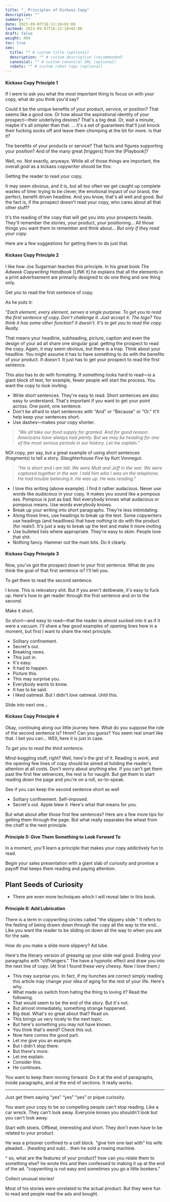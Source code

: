 ```yaml
---
title: "_ Principles of Kickass Copy"
description: ""
summary: ""
date: 2023-09-07T16:13:18+02:00
lastmod: 2023-09-07T16:13:18+02:00
draft: false
weight: 404
toc: true
seo:
  title: "" # custom title (optional)
  description: "" # custom description (recommended)
  canonical: "" # custom canonical URL (optional)
  robots: "" # custom robot tags (optional)
---
```

#### Kickass Copy Principle 1

If I were to ask you what the *most* important thing to focus on with your copy, what do you think you'd say?

Could it be the unique benefits of your product, service, or position? That seems like a good one. Or how about the aspirational identity of your prospect&mdash;their underlying desires? That's a big deal. Or, wait a minute, maybe it's all simpler than that. ... it's a set of guarantees that'll just knock their fucking socks off and leave them chomping at the bit for more. Is that it?

The benefits of your products or service? That facts and figures supporting your position? And of the many great [triggers] from the [Playbook]?

Well, no. Not exactly, anyways. While all of those things are important, the overall *goal* as a kickass copywriter should be this:

Getting the reader to read your copy.

It may seem obvious, and it is, but all too often we get caught up complete wastes of time: trying to be clever, the emotional impact of our brand, the perfect, benefit driven headline. And you know, that's all well and good. But the fact is, if the prospect doesn't read your copy, who cares about all that other stuff?

It's the reading of the copy that will get you into your prospects heads. They'll remember the stories, your product, your positioning... All those things you want them to remember and think about... *But only if they read your copy*.

Here are a few suggestions for getting them to do just that.

#### Kickass Copy Principle 2

I like how Joe Sugarman teaches this principle. In his great book *The Adweek Copywriting Handbook* [LINK it] he explains that all the elements in a print advertisement are primarily designed to do one thing and one thing only.

Get you to read the first sentence of copy.

As he puts it:

*"Each element, every element, serves a single purpose. To get you to read the first sentence of copy. Don't challenge it. Just accept it. The logo? You think it has some other function? it doesn't. It's to get you to read the copy. Really.*

That means your headline, subheading, picture, caption and even the design of your ad all share one singular goal: getting the prospect to read the copy. Again, it may seem obvious, but there is a trap. Think about your headline. You might assume it has to have something to do with the benefits of your product. *It doesn't.* It just has to get your prospect to read the first sentence.

This also has to do with formating. If something looks hard to read&mdash;is a giant block of text, for example, fewer people will start the process. You want the copy to look inviting.

* Write short sentences. They're easy to read. Short sentences are also easy to understand. That's important if you want to get your point across. One point, one sentence.
* Don't be afraid to start sentences with "And" or "Because" or "Or." It'll help keep your sentences short.
* Use dashes&mdash;makes your copy shorter.

> *"We all take our food supply for granted. And for good reason. Americans have always had plenty. But we may be heading for one of the most serious periods in our history. Let me explain."*

NOt copy, per say, but a great example of using short sentences (fragments) to tell a story. *Slaughterhouse Five* by Kurt Vonnegut.

> *"He is short and I am tall. We were Mutt and Jeff in the war. We were captured together in the war. I told him who I was on the telephone. He had trouble believing it. He was up. He was reading."*

* I love this writing (above example). I find it rather audacious. Never use words like *audacious* in your copy. It makes you sound like a pompous ass. Pompous is just as bad. Not everybody knows what audacious or pompous means. Use words everybody knows.
* Break up your writing into short paragraphs. They're less intimidating.
* Along those lines, use headings to break up the text. Some copywriters use headings (and headlines) that have *nothing* to do with the product (for reals!). It's just a way to break up the text and make it more inviting
* Use bulleted lists where appropriate. They're easy to skim. People love that shit.
* Nothing fancy. Hammer out the main bits. Do it clearly.

#### Kickass Copy Principle 3

Now, you've got the prospect down to your first sentence. What do you think the goal of that first sentence is? I'll tell you.

To get them to read the second sentence.

I know. This is relevatory shit. But if you aren't deliberate, it's easy to fuck up. Here's how to get reader through the first sentence and on to the second.

Make it short.

So short&mdash;and easy to read&mdash;that the reader is almost sucked into it as if it were a vacuum. I'll share a few good examples of opening lines here in a moment, but first I want to share the next principle.

* Solitary confinement.
* Secret's out.
* Breaking news.
* This just in.
* It's easy.
* It had to happen.
* Picture this.
* This may surprise you.
* Everybody wants to know.
* It has to be said.
* I liked oatmeal. But I didn't *love* oatmeal. Until this.

Slide into next one...

#### Kickass Copy Principle 4

Okay, continuing along our little journey here. What do you suppose the role of the second sentence is? Hmm? Can you guess? You seem real smart like that. I bet you can... WEll, here it is just in case.

*To get you to read the third sentence.*

Mind-boggling stuff, right? Well, here's the gist of it. Reading is *work*, and the opening few lines of copy should be aimed at holding the reader's attention at all costs. Don't worry about anything else. If you can't get them past the first few setnences, the rest is for naught. But get them to start reading down the page and you're on a roll, so-to-speak.

See if you can keep the second sentence short as well

* Solitary confinement. Self-imposed.
* Secret's out. Apple blew it. Here's what that means for you.

But what about after those first few sentences? Here are a few more tips for getting them through the page. But what really separates the wheat from the chaff is the next principle.

#### Principle 5: Give Them Something to Look Forward To

In a moment, you'll learn a principle that makes your copy addictively fun to read.



Begin your sales presentation with a giant slab of curiosity and promise a payoff that keeps them reading and paying attention.

## Plant Seeds of Curiosity

* There are even more techniques which I will reveal later in this book.



#### Principle 6: Add Lubrication

There is a term in copywriting circles called "the slippery slide." It refers to the feeling of being drawn down through the copy all the way to the end... Like you want the reader to be sliding on down all the way to when you ask for the sale.

How do you make a slide more slippery? Ad lube.

Here's the literary version of greasing up your slide real good. Ending your paragraphs with "clifhangers." The have a hypnotic effect and draw you into the next line of copy. (At first I found these very cheesy. Now I love them.)


* This may surprise you. In fact, if my hunches are correct simply reading this article may change your idea of aging for the rest of your life. Here's why.
* What made us switch from hating the thing to loving it? Read the following.
* That would seem to be the end of the story. But it's not.
* But almost immediately, something strange happened.
* Big deal. What's so great about that? Read on.
* This brings us very nicely to the next topic.
* But here's something you may not have known.
* You think that's weird? Check this out.
* Now here comes the good part.
* Let me give you an example.
* But I didn't stop there.
* But there's more.
* Let me explain.
* Consider this.
* He continues.

You want to keep them moving forward. Do it at the end of paragraphs, inside paragraphs, and at the end of sections. It really works.

---

Just get them saying “yes” “yes” “yes” or pique curiosity.

You want your copy to be so compelling people can't stop reading. Like a car wreck. They can't look away. Everyone knows you shouldn't look but you can't look away.

Start with stoeis. Offbeat, interesting and short. They don't even have to be related to your product.

He was a prisoner confined to a cell block. "give him one last with" his wife pleaded... (heading and sub)... then he sold a rowing machine.

^ so, what are the features of your product? how can you relate them to something else? he wrote this and then confessed to making it up at the end of the ad. "copywriting is not easy and sometimes you go a little bonkers."

Collect unusual stories!

Most of his stories were unrelated to the actual product. But they were fun to read and people read the ads and bought.
